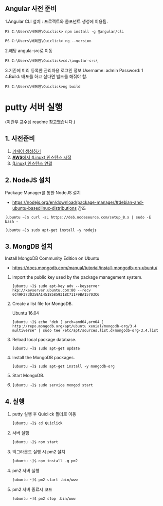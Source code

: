 ## Angular 사전 준비
1.Angular CLI 설치 : 프로젝트와 콤포넌트 생성에 이용됨.
```
PS C:\Users\배혜원\Quiclick> npm install -g @angular/cli
```
```
PS C:\Users\배혜원\Quiclick> ng --version
```
2.해당 angula-src로 이동
 ```
PS C:\Users\배혜원\Quiclick>cd.\angular-src\
```
3.기존에 미리 등록한 관리자용 로그인 정보
Username: admin
Password: 1
4.Build: 배포를 하고 싶다면 빌드를 해줘야 함.
```
PS C:\Users\배혜원\Quiclick>ng build
```

# putty 서버 실행 
(이관우 교수님 readme 참고했습니다.)
## 1. 사전준비
1. [키페어 생성하기](./doc/create_keypair.pdf)
2. [**AWS**에서 (Linux) 인스턴스 시작](./doc/launch_instance.md)
3. [(Linux) 인스턴스 연결](./doc/connectingToInstance.pdf)

## 2. NodeJS 설치
Package Manager를 통한 NodeJS 설치

- https://nodejs.org/en/download/package-manager/#debian-and-ubuntu-basedlinux-distributions
참조

```
[ubuntu ~]$ curl -sL https://deb.nodesource.com/setup_8.x | sudo -E bash -
```

```
[ubuntu ~]$ sudo apt-get install -y nodejs
```
## 3. MongDB 설치
Install MongoDB Community Edition on Ubuntu

- https://docs.mongodb.com/manual/tutorial/install-mongodb-on-ubuntu/

1. Import the public key used by the package management system.

	```
	[ubuntu ~]$ sudo apt-key adv --keyserver hkp://keyserver.ubuntu.com:80 --recv 0C49F3730359A14518585931BC711F9BA15703C6
	```

2. Create a list file for MongoDB.

	Ubuntu 16.04

	```
	[ubuntu ~]$ echo "deb [ arch=amd64,arm64 ] http://repo.mongodb.org/apt/ubuntu xenial/mongodb-org/3.4 multiverse" | sudo tee /etc/apt/sources.list.d/mongodb-org-3.4.list
	```
	
3. Reload local package database.

	```
	[ubuntu ~]$ sudo apt-get update
	```
	
4. Install the MongoDB packages.

	```
	[ubuntu ~]$ sudo apt-get install -y mongodb-org
	```

5. Start MongoDB.
6. 
	```
	[ubuntu ~]$ sudo service mongod start
	```

## 4. 실행
1. putty 실행 후 Quiclick 폴더로 이동
	```
	[ubuntu ~]$ cd Quiclick
	```

2. 서버 실행

	```
	[ubuntu ~]$ npm start
	```

3. 백그라운드 실행 시 pm2 설치

	```
	[ubuntu ~]$ npm install -g pm2
	```

4. pm2 서버 실행

	```
	[ubuntu ~]$ pm2 start .bin/www
	```
	
4. pm2 서버 종료시 코드

	```
	[ubuntu ~]$ pm2 stop .bin/www
	```
